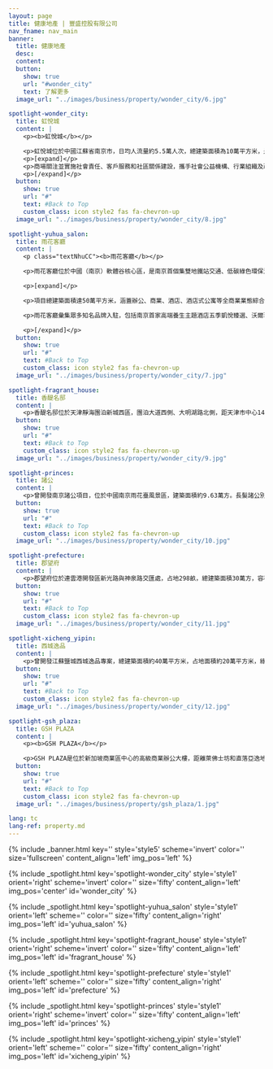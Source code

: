 ```yaml
---
layout: page
title: 健康地產 | 豐盛控股有限公司
nav_fname: nav_main
banner:
  title: 健康地產
  desc:
  content:
  button:
    show: true
    url: "#wonder_city"
    text: 了解更多
  image_url: "../images/business/property/wonder_city/6.jpg"

spotlight-wonder_city:
  title: 虹悅城
  content: |
    <p><b>虹悅城</b></p>

    <p>虹悅城位於中國江蘇省南京市，日均人流量約5.5萬人次，總建築面積為10萬平方米，是南京地區最具影響力的商場之一。商場集購物、餐飲、休閒、娛樂等業態於一體，定位於國際化、年輕化、時尚化的品牌形象，突出家庭與親子消費，擁有多個優質租戶。</p>
    <p>[expand]</p>
    <p>商場關注並實施社會責任、客戶服務和社區關係建設，攜手社會公益機構、行業組織及政府部門舉辦各類公益活動；實施不同樓層個性化服務內容，如以兒童為物件的樓層，為家長提供等候、照料便利服務；在中心舞臺舉辦各類文化特色演出活動，給消費者更好的購物休閒體驗。 </p>
    <p>[/expand]</p>
  button:
    show: true
    url: "#"
    text: #Back to Top
    custom_class: icon style2 fas fa-chevron-up
  image_url: "../images/business/property/wonder_city/8.jpg"

spotlight-yuhua_salon:
  title: 雨花客廳
  content: |
    <p class="textNhuCC"><b>雨花客廳</b></p>

    <p>雨花客廳位於中國（南京）軟體谷核心區，是南京首個集雙地鐵站交通、低碳綠色環保消費環境、都市田園購物體驗等優勢於一體的總部式園區項目，也是豐盛控股探索中醫健康生活方式、實施中醫藥人才培養、中醫健康技術及專案孵化的重要載體。</p>

    <p>[expand]</p>

    <p>項目總建築面積達50萬平方米，涵蓋辦公、商業、酒店、酒店式公寓等全商業業態綜合片區。雨花客廳區域建築設計及施工運行採用了地源熱泵、置換新風、PM2.5空氣淨化等多項低碳節能技術，確保室內四季恒溫、恒濕、恒氧，實現了辦公環境的人體最舒適範圍控制，同時可有效減少30%的能耗，大幅降低碳排放。</p>

    <p>雨花客廳彙集眾多知名品牌入駐，包括南京首家高端養生主題酒店五季凱悅臻選、沃爾瑪山姆會員店、運動品牌迪卡儂、英皇健身俱樂部、洛克體育公園等。項目持續推動融入醫療、美容、保健、飲食、起居、運動、展覽、教育等以“健康”為主題的各項服務，傾力打造獨特的中式健康生活方式體驗基地，為消費者帶來更高品質的生活服務和獨特體驗。 </p>

    <p>[/expand]</p>
  button:
    show: true
    url: "#"
    text: #Back to Top
    custom_class: icon style2 fas fa-chevron-up
  image_url: "../images/business/property/wonder_city/7.jpg"

spotlight-fragrant_house:
  title: 香醍名邸
  content: |
    <p>香醍名邸位於天津靜海團泊新城西區，團泊大道西側、大明湖路北側，距天津市中心14公里。專案土地面積12.01萬平方米，用地規劃建築面積14.41萬平方米。專案規劃分為四期，包括別墅、小高層、洋房、業主會所等產品，自2014年起陸續交付。項目周邊醫療、教育、體育、康養、地鐵等配套資源完善，具備良好的宜居潛力。</p>
  button:
    show: true
    url: "#"
    text: #Back to Top
    custom_class: icon style2 fas fa-chevron-up
  image_url: "../images/business/property/wonder_city/9.jpg"

spotlight-princes:
  title: 諸公
  content: |
    <p>曾開發南京諸公項目，位於中國南京雨花臺風景區，建築面積約9.63萬方。長髮諸公別具匠心打造了民國風格的社區，引用西方古典形式與近代工業設計結合的思潮，加入了中國傳統“天人合一”等思想觀念。整個專案有著豐富的自然資源，在規劃中充分利用山高林密的自然條件，使建築與自然融為一體，給業主提供極強的居住私密性。</p>
  button:
    show: true
    url: "#"
    text: #Back to Top
    custom_class: icon style2 fas fa-chevron-up
  image_url: "../images/business/property/wonder_city/10.jpg"

spotlight-prefecture:
  title: 郡望府
  content: |
    <p>郡望府位於連雲港開發區新光路與神泉路交匯處，占地298畝，總建築面積30萬方，容積率僅為1.36，由56棟花園電梯洋房組成，高綠化率。樓盤採用五重園林綠化手法以及自然堆坡的三維空間佈局，著力營造綠意盎然的人居環境。專案榮膺江蘇省綠化工程品質最高獎“揚子杯”、連雲港開發企業信用考評最高等級A級、連雲港市優質工程、連雲港首家星級智慧安防社區等眾多榮譽。</p>
  button:
    show: true
    url: "#"
    text: #Back to Top
    custom_class: icon style2 fas fa-chevron-up
  image_url: "../images/business/property/wonder_city/11.jpg"

spotlight-xicheng_yipin:
  title: 西城逸品
  content: |
    <p>曾開發江蘇鹽城西城逸品專案，總建築面積約40萬平方米，占地面積約20萬平方米，綠化率高達46%，由33幢風格簡約的景觀建築組成，約 2000餘戶，是一座大型水岸園林生活社區。建築立面採用大方簡約的設計思想，最簡潔的線條勾勒出完整的建築格調，給人們帶來視覺新享受。明快的建築立面造型強調層次感和節奏感，開闊的樓間距保證景觀視野，營造出優美的城市天際線。 </p>
  button:
    show: true
    url: "#"
    text: #Back to Top
    custom_class: icon style2 fas fa-chevron-up
  image_url: "../images/business/property/wonder_city/12.jpg"

spotlight-gsh_plaza:
  title: GSH PLAZA
  content: |
    <p><b>GSH PLAZA</b></p>

    <p>GSH PLAZA是位於新加坡商業區中心的高級商業辦公大樓，距離萊佛士坊和直落亞逸地鐵站僅幾分鐘的路程。GSH Plaza樓高 28 層，共有 259 個寫字樓單位及兩層零售空間，既有零活高效的商業營運空間，同時集零售及品味生活於一體，令工作及生活完美平衡，是未來商業社區的典範。</p>
  button:
    show: true
    url: "#"
    text: #Back to Top
    custom_class: icon style2 fas fa-chevron-up
  image_url: "../images/business/property/gsh_plaza/1.jpg"

lang: tc
lang-ref: property.md
---
```


<!-- Welcome Banner -->

{% include _banner.html key='' style='style5' scheme='invert' color='' size='fullscreen' content_align='left' img_pos='left' %}

<!-- Properties -->

{% include _spotlight.html key='spotlight-wonder_city' style='style1' orient='right' scheme='invert' color='' size='fifty' content_align='left' img_pos='center' id='wonder_city' %}

{% include _spotlight.html key='spotlight-yuhua_salon' style='style1' orient='left' scheme='' color='' size='fifty' content_align='right' img_pos='left' id='yuhua_salon' %}

{% include _spotlight.html key='spotlight-fragrant_house' style='style1' orient='right' scheme='invert' color='' size='fifty' content_align='left' img_pos='left' id='fragrant_house' %}

{% include _spotlight.html key='spotlight-prefecture' style='style1' orient='left' scheme='' color='' size='fifty' content_align='right' img_pos='left' id='prefecture' %}

{% include _spotlight.html key='spotlight-princes' style='style1' orient='right' scheme='invert' color='' size='fifty' content_align='left' img_pos='left' id='princes' %}

{% include _spotlight.html key='spotlight-xicheng_yipin' style='style1' orient='left' scheme='' color='' size='fifty' content_align='right' img_pos='left' id='xicheng_yipin' %}

